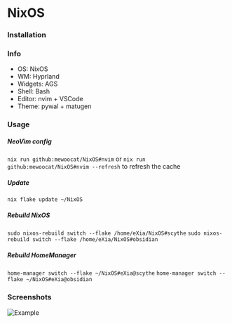 # NixOS

### Installation
### Info
- OS: NixOS
- WM: Hyprland
- Widgets: AGS
- Shell: Bash
- Editor: nvim + VSCode
- Theme: pywal + matugen


### Usage

##### NeoVim config
`nix run github:mewoocat/NixOS#nvim`
or 
`nix run github:mewoocat/NixOS#nvim --refresh` to refresh the cache




##### Update
`nix flake update ~/NixOS`

##### Rebuild NixOS
`sudo nixos-rebuild switch --flake /home/eXia/NixOS#scythe`
`sudo nixos-rebuild switch --flake /home/eXia/NixOS#obsidian`

##### Rebuild HomeManager
`home-manager switch --flake ~/NixOS#eXia@scythe`
`home-manager switch --flake ~/NixOS#eXia@obsidian`

### Screenshots
![Example](https://github.com/mewoocat/NixOS/blob/main/desktop.png)
